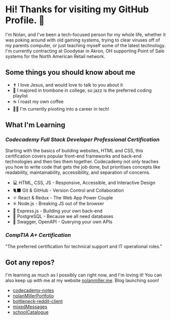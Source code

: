 # Hi! Thanks for visiting my GitHub Profile. 👋

I'm Nolan, and I've been a tech-focused person for my whole life, whether it was poking around with old gaming systems, trying to clear viruses off of my parents computer, or just teaching myself some of the latest technology. I'm currently contracting at Goodyear in Akron, OH supporting Point of Sale systems for the North American Retail network.

## Some things you should know about me
+ ✝ I love Jesus, and would love to talk to you about it
+ 🎵 I majored in trombone in college, so jazz is the preferred coding playlist
+ ☕ I roast my own coffee
+ 👩‍💻 I'm currently pivoting into a career in tech!

## What I'm Learning

### *Codecademy Full Stack Developer Professional Certification*
Starting with the basics of building websites, HTML and CSS, this certification covers popular front-end frameworks and back-end technologies and then ties them together. Codecademy not only teaches you how to write code that gets the job done, but prioritises concepts like readability, maintainability, accessibility, and separation of concerns.

+ 💻 HTML, CSS, JS - Responsive, Accessible, and Interactive Design
+ 🐈‍⬛ Git & GitHub - Version Control and Collaboration
+ ⚛️ React & Redux - The Web App Power Couple
+ ✳️ Node.js - Breaking JS out of the browser
+ 🚂 Express.js - Building your own back-end
+ 🐘 PostgreSQL - Because we all need databases
+ 🕺 Swagger, OpenAPI - Querying your own APIs

### *CompTIA A+ Certification*
"The preferred certification for technical support and IT operational roles."

## Got any repos?
I'm learning as much as I possibly can right now, and I'm loving it! You can also keep up with me at my website [nolanmiller.me](nolanmiller.me). Blog launching soon!
+ [codecademy-notes](https://github.com/nmiller15/codecademy-notes)
+ [nolanMillerPortfolio](https://github.com/nmiller15/nolanMillerPortfolio)
+ [bottleneck-reddit-client](https://github.com/nmiller15/bottleneck-reddit-client)
+ [mixedMessages](https://github.com/nmiller15/mixedMessages)
+ [schoolCatalogue](https://github.com/nmiller15/schoolCatalogue)

<!---
nmiller15/nmiller15 is a ✨ special ✨ repository because its `README.md` (this file) appears on your GitHub profile.
You can click the Preview link to take a look at your changes.
--->
